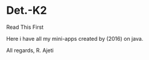# Det.-K2
Read This First

Here i have all my mini-apps created by (2016) on java.

All regards,
R. Ajeti
